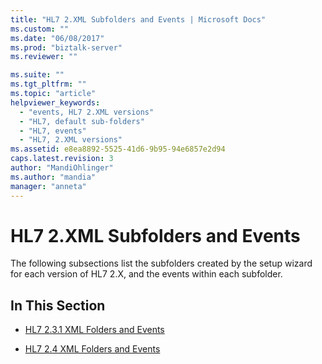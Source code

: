 ```yaml
---
title: "HL7 2.XML Subfolders and Events | Microsoft Docs"
ms.custom: ""
ms.date: "06/08/2017"
ms.prod: "biztalk-server"
ms.reviewer: ""

ms.suite: ""
ms.tgt_pltfrm: ""
ms.topic: "article"
helpviewer_keywords: 
  - "events, HL7 2.XML versions"
  - "HL7, default sub-folders"
  - "HL7, events"
  - "HL7, 2.XML versions"
ms.assetid: e8ea8892-5525-41d6-9b95-94e6857e2d94
caps.latest.revision: 3
author: "MandiOhlinger"
ms.author: "mandia"
manager: "anneta"
---
```

# HL7 2.XML Subfolders and Events
The following subsections list the subfolders created by the setup wizard for each version of HL7 2.X, and the events within each subfolder.  
  
## In This Section  
  
-   [HL7 2.3.1 XML Folders and Events](../../adapters-and-accelerators/accelerator-hl7/hl7-2-3-1-xml-folders-and-events.md)  
  
-   [HL7 2.4 XML Folders and Events](../../adapters-and-accelerators/accelerator-hl7/hl7-2-4-xml-folders-and-events.md)